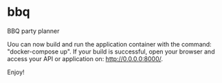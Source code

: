 # bbq
BBQ party planner

Uou can now build and run the application container with the command: "docker-compose up". 
If your build is successful, open your browser and access your API or application on: http://0.0.0.0:8000/.

Enjoy!
